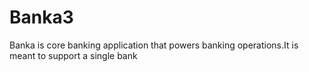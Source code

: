 # Banka3
Banka is core banking application that powers banking operations.It is meant to support a single bank
